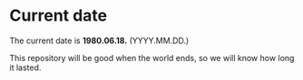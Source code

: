 # Current date

The current date is **1980.06.18.** (YYYY.MM.DD.)

This repository will be good when the world ends, so we will know how long it lasted.